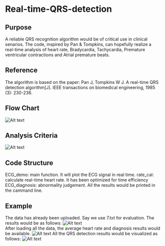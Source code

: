 # Real-time-QRS-detection
## Purpose
A reliable QRS recognition algorithm would be of critical use in clinical senarios. The code, inspired by Pan & Tompkins, can hopefully realize a real-time analysis of heart rate, Bradycardia, Tachycardia, Premature ventricular contractions and Atrial premature beats.
## Reference
The algorithm is based on the paper: Pan J, Tompkins W J. A real-time QRS detection algorithm[J]. IEEE transactions on biomedical engineering, 1985 (3): 230-236.
## Flow Chart
![Alt text](/path/to/imgs/ECG_detect.png)
## Analysis Criteria
![Alt text](/path/to/imgs/criteria.png)
## Code Structure
ECG_demo: main function. It will plot the ECG signal in real time.
rate_cal: calculate real-time heart rate. It has been optimized for time efficiency
ECG_diagnosis: abnormality judgement. All the results would be printed in the cammand line.
## Example
The data has already been uploaded. Say we use 7.txt for evaluation. The results would be as follows:
![Alt text](/path/to/imgs/result_scrrenshot.png)  
After loading all the data, the average heart rate and diagnosis results would be available.
![Alt text](/path/to/imgs/result_scrrenshot2.png)
All the QRS detection results would be visualized as follows:
![Alt text](/path/to/imgs/result_QRSdetect.png)
